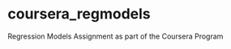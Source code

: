 coursera_regmodels
==================

Regression Models Assignment as part of the Coursera Program
